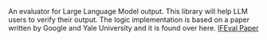 An evaluator for Large Language Model output. This library will help LLM users to verify their output.
The logic implementation is based on a paper written by Google and Yale University and it is found over here.
[IFEval Paper](https://arxiv.org/pdf/2311.07911.pdf)
